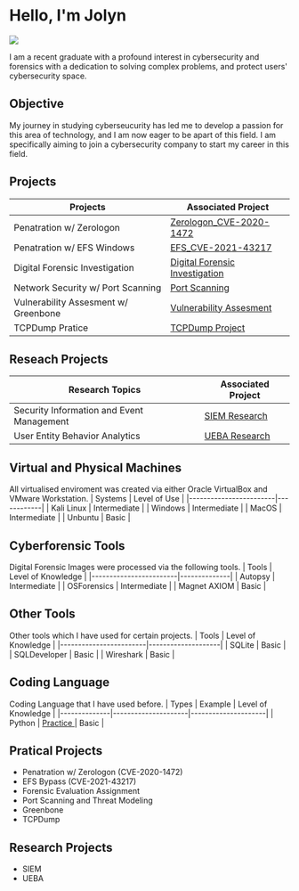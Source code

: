 # Hello, I'm Jolyn
<a href="https://www.linkedin.com/in/jolyn-ng-396836196/"><img src="https://img.shields.io/badge/-LinkedIn-0072b1?&style=for-the-badge&logo=linkedin&logoColor=white" /></a>

I am a recent graduate with a profound interest in cybersecurity and forensics with a dedication to solving complex problems, and protect users' cybersecurity space.

## Objective

My journey in studying cyberseucurity has led me to develop a passion for this area of technology, and I am now eager to be apart of this field. I am specifically aiming to join a cybersecurity company to start my career in this field.

## Projects

| Projects                                      | Associated Project         |
|-----------------------------------------------|----------------------------|
| Penatration w/ Zerologon                      | <a href="https://github.com/JolynNgSC/Zerologon_CVE-2020-1472">Zerologon_CVE-2020-1472</a>|
| Penatration w/ EFS Windows                    | <a href="https://github.com/JolynNgSC/EFS_CVE-2021-43217">EFS_CVE-2021-43217</a>|
| Digital Forensic Investigation                | <a href="https://github.com/JolynNgSC/Cyber_Forensics-">Digital Forensic Investigation</a>|
| Network Security w/ Port Scanning             | <a href="https://github.com/JolynNgSC/Network_Security/blob/main/README.md">Port Scanning</a>|
| Vulnerability Assesment w/ Greenbone   | <a href="https://github.com/JolynNgSC/Greenbone/blob/main/README.md">Vulnerability Assesment</a>|
| TCPDump Pratice                        | <a href="https://github.com/JolynNgSC/TCPDump_Project"> TCPDump Project</a>|

## Reseach Projects
| Research Topics                               | Associated Project        |
|-----------------------------------------------|---------------------------|
| Security Information and Event Management     | <a href="https://github.com/JolynNgSC/JNSC_SIEM/blob/main/README.md">SIEM Research</a>|
| User Entity Behavior Analytics                | <a href="https://github.com/JolynNgSC/JNSC_UEBA/blob/main/README.md">UEBA Research</a>|

## Virtual and Physical Machines  
All virtualised enviroment was created via either Oracle VirtualBox and VMware Workstation.
| Systems                | Level of Use            |
|------------------------|------------|
| Kali Linux             | Intermediate |
| Windows                | Intermediate |
| MacOS                  | Intermediate |
| Unbuntu                | Basic        |

## Cyberforensic Tools 
Digital Forensic Images were processed via the following tools.
| Tools                  | Level of Knowledge |
|------------------------|--------------|
| Autopsy                | Intermediate |
| OSForensics            | Intermediate |
| Magnet AXIOM           | Basic        |

## Other Tools
Other tools which I have used for certain projects. 
| Tools                  | Level of Knowledge |
|------------------------|--------------------|
| SQLite                 | Basic              |
| SQLDeveloper           | Basic              |
| Wireshark              | Basic              |

## Coding Language 
Coding Language that I have used before.
| Types        | Example             | Level of Knowledge |
|--------------|---------------------|---------------------|
| Python       | <a href = "https://github.com/JolynNgSC/JNSC_Python/blob/main/README.md">Practice <a/> | Basic |


## Pratical Projects
- Penatration w/ Zerologon (CVE-2020-1472)     
- EFS Bypass (CVE-2021-43217)
- Forensic Evaluation Assignment
- Port Scanning and Threat Modeling
- Greenbone
- TCPDump

## Research Projects 
- SIEM 
- UEBA
